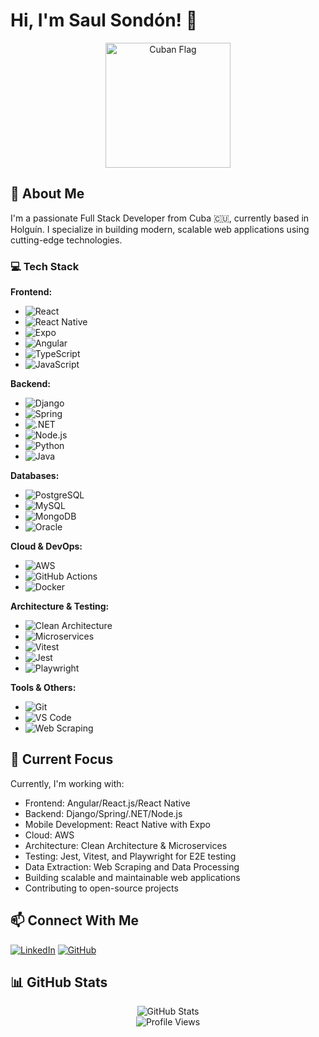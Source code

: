# Hi, I'm Saul Sondón! 👋

<div align="center">
  <img src="https://th.bing.com/th/id/R.8035a207bcad025e445fc6ef4373d248?rik=0TL%2bnv9TGtQzIw&riu=http%3a%2f%2fs1.bwallpapers.com%2fwallpapers%2f2014%2f05%2f29%2fcuba-flag_121249202.png&ehk=Jv7WyERJI810FeRFEi3La4fNJLcdFU7VvFHA4pgEsgE%3d&risl=&pid=ImgRaw&r=0" alt="Cuban Flag" width="200"/>
</div>

## 🚀 About Me

I'm a passionate Full Stack Developer from Cuba 🇨🇺, currently based in Holguín. I specialize in building modern, scalable web applications using cutting-edge technologies.

### 💻 Tech Stack

**Frontend:**
- ![React](https://img.shields.io/badge/React-20232A?style=for-the-badge&logo=react&logoColor=61DAFB)
- ![React Native](https://img.shields.io/badge/React_Native-20232A?style=for-the-badge&logo=react&logoColor=61DAFB)
- ![Expo](https://img.shields.io/badge/Expo-000020?style=for-the-badge&logo=expo&logoColor=white)
- ![Angular](https://img.shields.io/badge/Angular-DD0031?style=for-the-badge&logo=angular&logoColor=white)
- ![TypeScript](https://img.shields.io/badge/TypeScript-007ACC?style=for-the-badge&logo=typescript&logoColor=white)
- ![JavaScript](https://img.shields.io/badge/JavaScript-F7DF1E?style=for-the-badge&logo=javascript&logoColor=black)

**Backend:**
- ![Django](https://img.shields.io/badge/Django-092E20?style=for-the-badge&logo=django&logoColor=white)
- ![Spring](https://img.shields.io/badge/Spring-6DB33F?style=for-the-badge&logo=spring&logoColor=white)
- ![.NET](https://img.shields.io/badge/.NET-512BD4?style=for-the-badge&logo=dotnet&logoColor=white)
- ![Node.js](https://img.shields.io/badge/Node.js-339933?style=for-the-badge&logo=nodedotjs&logoColor=white)
- ![Python](https://img.shields.io/badge/Python-3776AB?style=for-the-badge&logo=python&logoColor=white)
- ![Java](https://img.shields.io/badge/Java-ED8B00?style=for-the-badge&logo=openjdk&logoColor=white)

**Databases:**
- ![PostgreSQL](https://img.shields.io/badge/PostgreSQL-316192?style=for-the-badge&logo=postgresql&logoColor=white)
- ![MySQL](https://img.shields.io/badge/MySQL-00000F?style=for-the-badge&logo=mysql&logoColor=white)
- ![MongoDB](https://img.shields.io/badge/MongoDB-4EA94B?style=for-the-badge&logo=mongodb&logoColor=white)
- ![Oracle](https://img.shields.io/badge/Oracle-F80000?style=for-the-badge&logo=oracle&logoColor=white)

**Cloud & DevOps:**
- ![AWS](https://img.shields.io/badge/AWS-232F3E?style=for-the-badge&logo=amazon-aws&logoColor=white)
- ![GitHub Actions](https://img.shields.io/badge/GitHub_Actions-2088FF?style=for-the-badge&logo=github-actions&logoColor=white)
- ![Docker](https://img.shields.io/badge/Docker-2496ED?style=for-the-badge&logo=docker&logoColor=white)

**Architecture & Testing:**
- ![Clean Architecture](https://img.shields.io/badge/Clean_Architecture-000000?style=for-the-badge&logo=clean-architecture&logoColor=white)
- ![Microservices](https://img.shields.io/badge/Microservices-000000?style=for-the-badge&logo=microservices&logoColor=white)
- ![Vitest](https://img.shields.io/badge/Vitest-6E9F18?style=for-the-badge&logo=vitest&logoColor=white)
- ![Jest](https://img.shields.io/badge/Jest-C21325?style=for-the-badge&logo=jest&logoColor=white)
- ![Playwright](https://img.shields.io/badge/Playwright-2EAD33?style=for-the-badge&logo=playwright&logoColor=white)

**Tools & Others:**
- ![Git](https://img.shields.io/badge/Git-F05032?style=for-the-badge&logo=git&logoColor=white)
- ![VS Code](https://img.shields.io/badge/VS_Code-007ACC?style=for-the-badge&logo=visual-studio-code&logoColor=white)
- ![Web Scraping](https://img.shields.io/badge/Web_Scraping-000000?style=for-the-badge&logo=web-scraping&logoColor=white)

## 🌟 Current Focus

Currently, I'm working with:
- Frontend: Angular/React.js/React Native
- Backend: Django/Spring/.NET/Node.js
- Mobile Development: React Native with Expo
- Cloud: AWS
- Architecture: Clean Architecture & Microservices
- Testing: Jest, Vitest, and Playwright for E2E testing
- Data Extraction: Web Scraping and Data Processing
- Building scalable and maintainable web applications
- Contributing to open-source projects

## 📫 Connect With Me

[![LinkedIn](https://img.shields.io/badge/LinkedIn-Connect-blue?style=for-the-badge&logo=linkedin&logoColor=white)](https://www.linkedin.com/in/sa%C3%BAl-enrique-sond%C3%B3n-serret-9506632b1?utm_source=share&utm_campaign=share_via&utm_content=profile&utm_medium=android_app)
[![GitHub](https://img.shields.io/badge/GitHub-Follow-black?style=for-the-badge&logo=github&logoColor=white)](https://github.com/saulin18)

## 📊 GitHub Stats

<div align="center">
  <img src="https://github-readme-stats.vercel.app/api?username=saulin18&show_icons=true&theme=radical" alt="GitHub Stats" />
</div>


<div align="center">
  <img src="https://komarev.com/ghpvc/?username=saulin18&style=flat-square&color=blue" alt="Profile Views"/>
</div>


